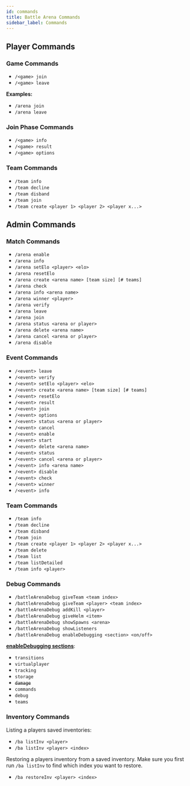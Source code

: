 ```yaml
---
id: commands
title: Battle Arena Commands
sidebar_label: Commands
---
```


## Player Commands

### Game Commands
* `/<game> join`
* `/<game> leave`

**Examples:**
* `/arena join`
* `/arena leave`

### Join Phase Commands
* `/<game> info`
* `/<game> result`
* `/<game> options`
  
### Team Commands
* `/team info`
* `/team decline`
* `/team disband`
* `/team join`
* `/team create <player 1> <player 2> <player x...>`

## Admin Commands

### Match Commands
* `/arena enable`
* `/arena info`
* `/arena setElo <player> <elo>`
* `/arena resetElo`
* `/arena create <arena name> [team size] [# teams]`
* `/arena check`
* `/arena info <arena name>`
* `/arena winner <player>`
* `/arena verify`
* `/arena leave`
* `/arena join`
* `/arena status <arena or player>`
* `/arena delete <arena name>`
* `/arena cancel <arena or player>`
* `/arena disable`
  
### Event Commands
* `/<event> leave`
* `/<event> verify`
* `/<event> setElo <player> <elo>`
* `/<event> create <arena name> [team size] [# teams]`
* `/<event> resetElo`
* `/<event> result`
* `/<event> join`
* `/<event> options`
* `/<event> status <arena or player>`
* `/<event> cancel`
* `/<event> enable`
* `/<event> start`
* `/<event> delete <arena name>`
* `/<event> status`
* `/<event> cancel <arena or player>`
* `/<event> info <arena name>`
* `/<event> disable`
* `/<event> check`
* `/<event> winner`
* `/<event> info`
  
### Team Commands
* `/team info`
* `/team decline`
* `/team disband`
* `/team join`
* `/team create <player 1> <player 2> <player x...>`
* `/team delete`
* `/team list`
* `/team listDetailed`
* `/team info <player>`
  
### Debug Commands
* `/battleArenaDebug giveTeam <team index>`
* `/battleArenaDebug giveTeam <player> <team index>`
* `/battleArenaDebug addKill <player>`
* `/battleArenaDebug giveHelm <item>`
* `/battleArenaDebug showSpawns <arena>`
* `/battleArenaDebug showListeners`
* `/battleArenaDebug enableDebugging <section> <on/off>`
  
**[enableDebugging sections](https://github.com/BattlePlugins/BattleArena/blob/master/src/java/mc/alk/arena/executors/BattleArenaDebugExecutor.java#L59-L84)**:
* `transitions`
* `virtualplayer`
* `tracking`
* `storage`
* ~~`damage`~~
* `commands`
* `debug`
* `teams`

### Inventory Commands
Listing a players saved inventories:
* `/ba listInv <player>`
* `/ba listInv <player> <index>`
  
Restoring a players inventory from a saved inventory. Make sure you first run `/ba listInv` to find which index you want to restore. 
* `/ba restoreInv <player> <index>`
